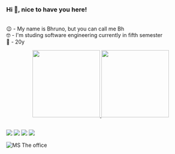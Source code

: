 ### Hi 👋, nice to have you here!

<p>
<br>
😉 - My name is Bhruno, but you can call me Bh
<br>
🤓 - I'm studing software engineering currently in fifth semester
<br>
🎂 - 20y
<br>
<p>


<div align="center">
  <a href="https://github.com/BhrunoB8">
  <img height="180em" src="https://github-readme-stats.vercel.app/api?username=BhrunoB8&show_icons=true&theme=dracula&include_all_commits=true&count_private=true"/>
  <img height="180em" src="https://github-readme-stats.vercel.app/api/top-langs/?username=BhrunoB8&layout=compact&langs_count=7&theme=dracula"/>
</div>
  
##
  
<div> 
  <a href="https://instagram.com/bhruno_roan" target="_blank"><img src="https://img.shields.io/badge/-Instagram-%23E4405F?style=for-the-badge&logo=instagram&logoColor=white" target="_blank"></a>
 	<a href="https://www.twitch.tv/bhruno_b8" target="_blank"><img src="https://img.shields.io/badge/Twitch-9146FF?style=for-the-badge&logo=twitch&logoColor=white" target="_blank"></a> 
  <a href = "mailto:bhrunoleifheit.aluno@unipampa.edu.br"><img src="https://img.shields.io/badge/Gmail-D14836?style=for-the-badge&logo=gmail&logoColor=white"></a>
  <a href = "https://twitter.com/BhrunoRL"><img src="https://img.shields.io/badge/twitter-00acee?style=for-the-badge&logo=twitter&logoColor=white"></a>
</div>

![MS The office](https://user-images.githubusercontent.com/74799845/173839108-3c2f5d4b-2717-4cc6-aa8d-f6d380b05900.gif)
